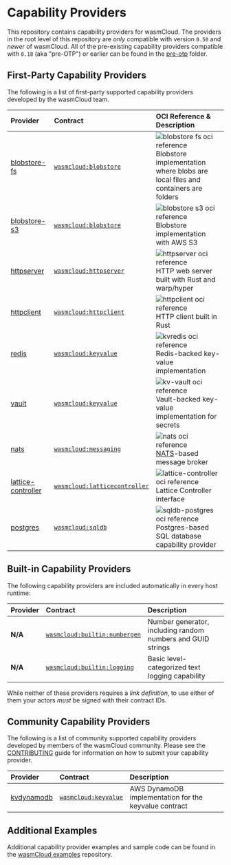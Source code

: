 # Capability Providers

This repository contains capability providers for wasmCloud. The providers 
in the root level of this repository are _only_ compatible with version `0.50`
and _newer_ of wasmCloud. All of the pre-existing capability providers compatible
with `0.18` (aka "pre-OTP") or earlier can be found in the [pre-otp](./pre-otp) folder.

## First-Party Capability Providers
The following is a list of first-party supported capability providers developed by the
wasmCloud team.

| Provider | Contract | OCI Reference & Description |
| :--- | :--- | :--- |
| [blobstore-fs](./blobstore-fs) | [`wasmcloud:blobstore`](https://github.com/wasmCloud/interfaces/tree/main/blobstore-fs) |<img alt='blobstore fs oci reference' src='https://img.shields.io/endpoint?url=https%3A%2F%2Fproud-bird-4896.cosmonic.io%2Fblobstore-fs' /> <br /> Blobstore implementation where blobs are local files and containers are folders 
| [blobstore-s3](./blobstore-s3) | [`wasmcloud:blobstore`](https://github.com/wasmCloud/interfaces/tree/main/blobstore-s3) |<img alt='blobstore s3 oci reference' src='https://img.shields.io/endpoint?url=https%3A%2F%2Fproud-bird-4896.cosmonic.io%2Fblobstore-s3' /> <br /> Blobstore implementation with AWS S3 |
| [httpserver](./httpserver-rs) | [`wasmcloud:httpserver`](https://github.com/wasmCloud/interfaces/tree/main/httpserver) |<img alt='httpserver oci reference' src='https://img.shields.io/endpoint?url=https%3A%2F%2Fproud-bird-4896.cosmonic.io%2Fhttpserver' /> <br /> HTTP web server built with Rust and warp/hyper | 
| [httpclient](./httpclient) | [`wasmcloud:httpclient`](https://github.com/wasmCloud/interfaces/tree/main/httpclient) |<img alt='httpclient oci reference' src='https://img.shields.io/endpoint?url=https%3A%2F%2Fproud-bird-4896.cosmonic.io%2Fhttpclient' /> <br />HTTP client built in Rust |  
| [redis](./kvredis) | [`wasmcloud:keyvalue`](https://github.com/wasmCloud/interfaces/tree/main/keyvalue) | <img alt='kvredis oci reference' src='https://img.shields.io/endpoint?url=https%3A%2F%2Fproud-bird-4896.cosmonic.io%2Fkvredis' /> <br /> Redis-backed key-value implementation | 
| [vault](./kv-vault) | [`wasmcloud:keyvalue`](https://github.com/wasmCloud/interfaces/tree/main/keyvalue) |<img alt='kv-vault oci reference' src='https://img.shields.io/endpoint?url=https%3A%2F%2Fproud-bird-4896.cosmonic.io%2Fkv-vault' /> <br /> Vault-backed key-value implementation for secrets | 
| [nats](./nats) | [`wasmcloud:messaging`](https://github.com/wasmCloud/interfaces/tree/main/messaging) |<img alt='nats oci reference' src='https://img.shields.io/endpoint?url=https%3A%2F%2Fproud-bird-4896.cosmonic.io%2Fnats_messaging' /> <br />[NATS](https://nats.io)-based message broker | 
| [lattice-controller](./lattice-controller) | [`wasmcloud:latticecontroller`](https://github.com/wasmCloud/interfaces/tree/main/lattice-controller) |<img alt='lattice-controller oci reference' src='https://img.shields.io/endpoint?url=https%3A%2F%2Fproud-bird-4896.cosmonic.io%2Flattice-controller' /> <br /> Lattice Controller interface | 
| [postgres](./sqldb-postgres) | [`wasmcloud:sqldb`](https://github.com/wasmCloud/interfaces/tree/main/sqldb) |<img alt='sqldb-postgres oci reference' src='https://img.shields.io/endpoint?url=https%3A%2F%2Fproud-bird-4896.cosmonic.io%2Fsqldb-postgres' /> <br /> Postgres-based SQL database capability provider | 

## Built-in Capability Providers
The following capability providers are included automatically in every host runtime:

| Provider | Contract | Description |
| :--- | :--- | :--- |
| **N/A** | [`wasmcloud:builtin:numbergen`](https://github.com/wasmCloud/interfaces/tree/main/numbergen) | Number generator, including random numbers and GUID strings |
| **N/A** | [`wasmcloud:builtin:logging`](https://github.com/wasmCloud/interfaces/tree/main/logging) | Basic level-categorized text logging capability |

While neither of these providers requires a _link definition_, to use either of them your actors _must_ be signed with their contract IDs.

## Community Capability Providers
The following is a list of community supported capability providers developed by members of the wasmCloud community. Please see the [CONTRIBUTING](./CONTRIBUTING.md) guide for information on how to submit your capability provider.

| Provider | Contract | Description |
| :--- | :--- | :--- |
| [kvdynamodb](https://github.com/matthewtgilbride/kvdynamodb-provider) | [`wasmcloud:keyvalue`](https://github.com/matthewtgilbride/kvdynamodb-provider) | AWS DynamoDB implementation for the keyvalue contract |

## Additional Examples
Additional capability provider examples and sample code can be found in the [wasmCloud examples](https://github.com/wasmCloud/examples) repository.
